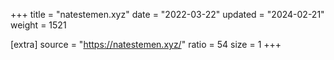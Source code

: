 +++
title = "natestemen.xyz"
date = "2022-03-22"
updated = "2024-02-21"
weight = 1521

[extra]
source = "https://natestemen.xyz/"
ratio = 54
size = 1
+++
